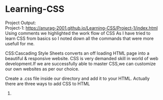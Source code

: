 # Learning-CSS
Project Output:
<br>
Project-1: https://anurag-2001.github.io/Learning-CSS/Project-1/index.html
<br>
 Using comments we highlighted the work flow of CSS
 As I have tried to learn CSS from basics so I noted down all the commands that were more usefull for me.

CSS:Cascading Style Sheets converts an off loading HTML page into a beautiful & responsive website.
CSS is very demanded skill in world of web development.If we are successfully  able to master CSS,we can customize our own websites as per our choice.

Create a .css file inside our directory and add it to your HTML.
Actually there are three ways to add CSS to HTML
1) <style> tag (adding style tag in head seaction of HTML)
2) Inline CSS  (adding CSS style attributes in HTML line)  
3) External CSS (.css file and then link in to HTML by LINK command)

Creating a page layout:When we used the right tag in right place,it results in a better page layout,better
indexing by search engines and better user experience.We use the following tag to get the job done...
header,main,footer.